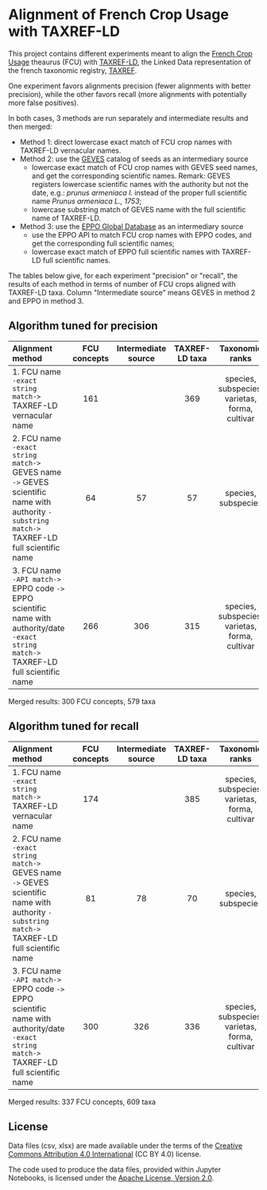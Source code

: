 # Alignment of French Crop Usage with TAXREF-LD

This project contains different experiments meant to align the [French Crop Usage](http://ontology.irstea.fr/pmwiki.php/Site/FrenchCropUsage) theaurus (FCU) with [TAXREF-LD](https://github.com/frmichel/taxref-ld/), the Linked Data representation of the french taxonomic registry, [TAXREF](https://inpn.mnhn.fr/programme/referentiel-taxonomique-taxref?lg=en).

One experiment favors alignments precision (fewer alignments with better precision), while the other favors recall (more alignments with potentially more false positives).

In both cases, 3 methods are run separately and intermediate results and then merged:
- Method 1: direct lowercase exact match of FCU crop names with TAXREF-LD vernacular names.
- Method 2: use the [GEVES](https://www.geves.fr/) catalog of seeds as an intermediary source
    - lowercase exact match of FCU crop names with GEVES seed names, and get the corresponding scientific names. Remark: GEVES registers lowercase scientific names with the authority but not the date, e.g.: *prunus armeniaca l.* instead of the proper full scientific name *Prunus armeniaca L., 1753*;
    - lowercase substring match of GEVES name with the full scientific name of TAXREF-LD.
- Method 3: use the [EPPO Global Database](https://gd.eppo.int/) as an intermediary source
    - use the EPPO API to match FCU crop names with EPPO codes, and get the corresponding full scientific names;
    - lowercase exact match of EPPO full scientific names with TAXREF-LD full scientific names.

The tables below give, for each experiment "precision" or "recall", the results of each method in terms of number of FCU crops aligned with TAXREF-LD taxa. Column "Intermediate source" means GEVES in method 2 and EPPO in method 3.

## Algorithm tuned for precision

| Alignment method   | FCU concepts | Intermediate source | TAXREF-LD taxa | Taxonomic ranks |
| :-- |       :--:   |         :--: |           :--: | :--: |
| 1. FCU name `-exact string match->` TAXREF-LD vernacular name | 161 | | 369 | species, subspecies, varietas, forma, cultivar |
| 2. FCU name `-exact string match->` GEVES name `->` GEVES scientific name with authority `-substring match->` TAXREF-LD full scientific name | 64 | 57  | 57 | species, subspecies |
| 3. FCU name `-API match->` EPPO code `->` EPPO scientific name with authority/date `-exact string match->` TAXREF-LD full scientific name | 266 | 306 | 315 | species, subspecies, varietas, forma, cultivar |

Merged results: 300 FCU concepts, 579 taxa


## Algorithm tuned for recall

| Alignment method   | FCU concepts | Intermediate source | TAXREF-LD taxa | Taxonomic ranks |
| :-- |       :--:   |         :--: |           :--: | :--: |
| 1. FCU name `-exact string match->` TAXREF-LD vernacular name | 174 | | 385 | species, subspecies, varietas, forma, cultivar |
| 2. FCU name `-exact string match->` GEVES name `->` GEVES scientific name with authority `-substring match->` TAXREF-LD full scientific name | 81 | 78  | 70 | species, subspecies |
| 3. FCU name `-API match->` EPPO code `->` EPPO scientific name with authority/date `-exact string match->` TAXREF-LD full scientific name | 300 | 326 | 336 | species, subspecies, varietas, forma, cultivar |

Merged results: 337 FCU concepts, 609 taxa


## License

Data files (csv, xlsx) are made available under the terms of the [Creative Commons Attribution 4.0 International](https://creativecommons.org/licenses/by/4.0/) (CC BY 4.0) license.

The code used to produce the data files, provided within Jupyter Notebooks, is licensed under the [Apache License, Version 2.0](http://www.apache.org/licenses/LICENSE-2.0).
